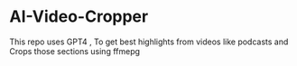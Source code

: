 # AI-Video-Cropper
This repo uses GPT4 , To get best highlights from videos like podcasts and Crops those sections using ffmepg
